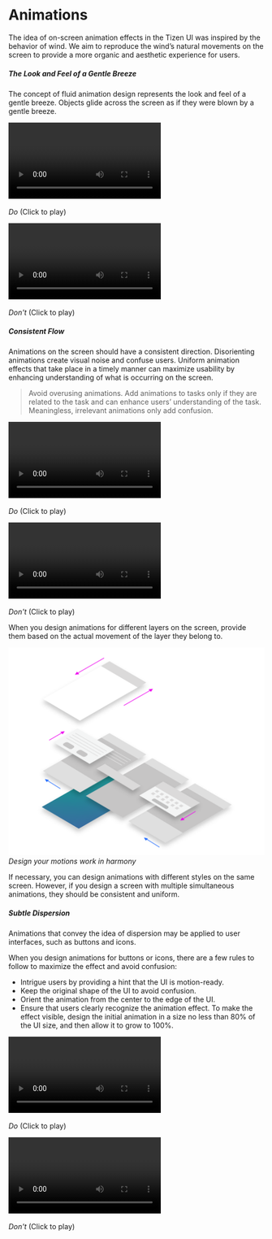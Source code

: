 # Animations

The idea of on-screen animation effects in the Tizen UI was inspired by the behavior of wind. We aim to reproduce the wind’s natural movements on the screen to provide a more organic and aesthetic experience for users.

##### The Look and Feel of a Gentle Breeze

The concept of fluid animation design represents the look and feel of a gentle breeze. Objects glide across the screen as if they were blown by a gentle breeze.

<video controls>
  <source src="media/animations_doencoded.webm" type=video/webm>
</video>  

*Do* (Click to play)

<video controls>
  <source src="media/animations_donsencoded.webm" type=video/webm>
</video>  

*Don't* (Click to play)

##### Consistent Flow

Animations on the screen should have a consistent direction. Disorienting animations create visual noise and confuse users. Uniform animation effects that take place in a timely manner can maximize usability by enhancing understanding of what is occurring on the screen.

> Avoid overusing animations. Add animations to tasks only if they are related to the task and can enhance users’ understanding of the task. Meaningless, irrelevant animations only add confusion.

<video controls>
  <source src="media/2.5_c_1.webm" type=video/webm>
</video>  

*Do* (Click to play)

<video controls>
  <source src="media/2.5_d_1.webm" type=video/webm>
</video>  

*Don't* (Click to play)

When you design animations for different layers on the screen, provide them based on the actual movement of the layer they belong to.

![Design your motions work in harmony](media/2.5_e_.png)  
*Design your motions work in harmony*

If necessary, you can design animations with different styles on the same screen. However, if you design a screen with multiple simultaneous animations, they should be consistent and uniform.

##### Subtle Dispersion

Animations that convey the idea of dispersion may be applied to user interfaces, such as buttons and icons.

When you design animations for buttons or icons, there are a few rules to follow to maximize the effect and avoid confusion:

-   Intrigue users by providing a hint that the UI is motion-ready.
-   Keep the original shape of the UI to avoid confusion.
-   Orient the animation from the center to the edge of the UI.
-   Ensure that users clearly recognize the animation effect. To make the effect visible, design the initial animation in a size no less than 80% of the UI size, and then allow it to grow to 100%.

<video controls>
  <source src="media/2.5_h_1.webm" type=video/webm>
</video>  

*Do* (Click to play)

<video controls>
  <source src="media/2.5_i_1.webm" type=video/webm>
</video>  

*Don't* (Click to play)
